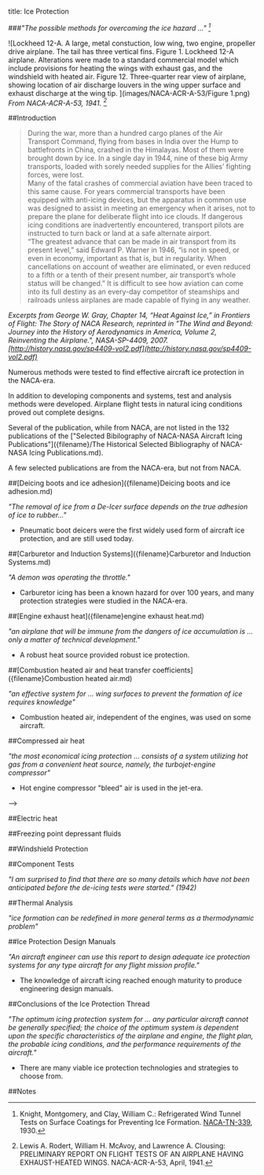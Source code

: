 title: Ice Protection  

###_"The possible methods for overcoming the ice hazard ..." [^1]_  

![Lockheed 12-A. A large, metal constuction,
low wing, two engine, propeller drive airplane. 
The tail has three vertical fins. 
Figure 1. Lockheed 12-A airplane. 
Alterations were made to a standard
commercial model which include provisions for heating the
wings with exhaust gas, and the windshield with heated air.
Figure 12. Three-quarter rear view of airplane, showing location
of air discharge louvers in the wing upper surface and
exhaust discharge at the wing tip.
](images/NACA-ACR-A-53/Figure 1.png)  
_From NACA-ACR-A-53, 1941. [^2]_  

##Introduction  

>During the war, more than a hundred cargo planes of the Air Transport Command, 
flying from bases in India over the Hump to battlefronts in China, crashed
in the Himalayas. Most of them were brought down by ice. In a single day in 1944,
nine of these big Army transports, loaded with sorely needed supplies for the Allies’
fighting forces, were lost.  
Many of the fatal crashes of commercial aviation have been traced to this same
cause. For years commercial transports have been equipped with anti-icing devices,
but the apparatus in common use was designed to assist in meeting an emergency
when it arises, not to prepare the plane for deliberate flight into ice clouds. 
If dangerous icing conditions are inadvertently encountered, transport pilots are instructed
to turn back or land at a safe alternate airport.  
“The greatest advance that can be made in air transport from its present level,”
said Edward P. Warner in 1946, “is not in speed, or even in economy, important as
that is, but in regularity. When cancellations on account of weather are eliminated,
or even reduced to a fifth or a tenth of their present number, air transport’s whole
status will be changed.” It is difficult to see how aviation can come into its full
destiny as an every-day competitor of steamships and railroads unless airplanes are
made capable of flying in any weather.

_Excerpts from George W. Gray, Chapter 14,
“Heat Against Ice,” in Frontiers of Flight: The Story of NACA Research, 
reprinted in "The Wind and Beyond: Journey into the History of Aerodynamics in America, Volume 2, Reinventing the Airplane.", NASA-SP-4409, 2007.
[http://history.nasa.gov/sp4409-vol2.pdf](http://history.nasa.gov/sp4409-vol2.pdf)_  

Numerous methods were tested to find effective aircraft ice protection in the NACA-era.  

In addition to developing components and systems, 
test and analysis methods were developed. 
Airplane flight tests in natural icing conditions proved out complete designs. 

Several of the publication, while from NACA, 
are not listed in the 132 publications of the 
["Selected Bibilography of NACA-NASA Aircraft Icing Publications"]({filename}/The Historical Selected Bibliography of NACA-NASA Icing Publications.md).  

A few selected publications are from the NACA-era, but not from NACA.  

##[Deicing boots and ice adhesion]({filename}Deicing boots and ice adhesion.md)      

_"The removal of ice from a De-Icer surface depends on the true adhesion of ice to rubber..."_  

- Pneumatic boot deicers were the first widely used form of 
aircraft ice protection, and are still used today.  
        
##[Carburetor and Induction Systems]({filename}Carburetor and Induction Systems.md)    

_"A demon was operating the throttle."_  

- Carburetor icing has been a known hazard for over 100 years, and
many protection strategies were studied in the NACA-era.  

##[Engine exhaust heat]({filename}engine exhaust heat.md)  

_"an airplane that will be immune from the dangers of ice accumulation is ... only a matter of technical development."_  

- A robust heat source provided robust ice protection.

##[Combustion heated air and heat transfer coefficients]({filename}Combustion heated air.md)     

_"an effective system for ... wing surfaces to prevent the formation of ice requires knowledge"_  

- Combustion heated air, independent of the engines, was used on some aircraft.  

##Compressed air heat  

_"the most economical icing protection ... consists of a system utilizing hot gas from a convenient heat source, namely, the turbojet-engine compressor"_  

- Hot engine compressor "bleed" air is used in the jet-era.  

<!--
- "Preliminary Results of Cyclical De-icing of a Gas-Heated Airfoil", NACA-RM-E51J29, 1952.  
- "Comparison of Several Methods of Cyclic De-Icing of a Gas-Heated Airfoil", NACA-RM-E53C27, 1953.  
- Gelder, Thomas F., Lewis, James P., and Koutz, Stanley L.: Icing Protection for a Turbojet Transport Airplane: Heating Requirements, Methods of Protection, and Performance Penalties. NACA-TN-2866, 1953.  
- "The Design of Air-Heated Ice-Prevention Systems. (Presented at the Airplane Icing Information Course the University of Michigan, April 1953)", NACA-TN-3130, 1954.  
- "Investigation of Porous Gas-Heated Leading-Edge Section for Icing Protection of a Delta Wing", NACA-RM-E54I03, 1955.  
- "Heat Requirements for Ice Protection of a Cyclically Gas-Heated, 36 Swept Airfoil with Partial-Span Leading-Edge Slat", NACA-RM-E56B23, 1956.  

-->

<!--

##Air jet  

- Air jets offer a simple, efficient means for heat transfer.  

<!--
- "Investigation of the Penetration of an Air Jet Directed Perpendicularly to an Air Stream", NACA-TN-1615, 1948.  
- "Penetration of Air Jets Issuing from Circular, Square, and Elliptical Orifices Directed Perpendicularly to an Air Stream" NACA-TN-2019, 1950.  
- "The Diffusion of a Hot Air Jet in Air in Motion", NACA-TM-1288, 1950.  
- "A General Correlation of Temperature Profiles Downstream of a Heated-Air Jet Directed Perpendicularly to an Airstream", NACA-TN-2466, 1951.  
- "General Correlation of Temperature Profiles Downstream of Heated Air Jet Directed at Various Angles to Airstream", NACA-TN-2855, 1952.
-->
-->
   
##Electric heat  

<!--
- "An Analytical Investigation of Thermal-Electric Means of Preventing Ice Formations on a Propeller Blade", NACA-ACR-4H31, 1944.  
- "Tests of Thermal-Electric De-Icing Equipment for Propellers", NACA-ARR-4A20, 1944.  
- "Preliminary Investigation of Cyclic De-Icing of an Airfoil Using an External Electric Heater", NACA-RM-E51J30, 1952.  
- "An Investigation Utilizing an Electrical Analogue of Cyclic De-Icing of a Hollow Steel Propeller with an External Blade Shoe", NACA-TN-2852, 1952.  
- "De-Icing and Runback Characteristics of Three Cyclic Electric, External Deicing Boots Employing Chordwise Shedding", NACA-RM-E53C26, 1953.  
- "Electro-Thermal De-Icing Systems Their Design and Control", Low Temperature Laboratory, National Aeronautical Research Establishment, Ottawa, Canada, Lecture No. 8, University of Michigan Airplane Icing Information Course, 1953. (includes errata sheet)  
- “Electro-Thermal De-Icing Systems: Their Design and Control”. NRC NAE Report LR-70, March 1953.  

https://www.youtube.com/watch?v=7zNDDtg7dH0
-->

##Freezing point depressant fluids  

<!--
- "An Investigation of the Characteristics of a Propeller Alcohol Feed Ring", NACA-RB-4F06, NACA-WR-A-50, June, 1941.  
- "De-Icing of an Aircraft Engine Induction System", NACA-ARR-3H13, 1943.  
- ["Kinetic Temperature of Wet Surfaces A Method of Calculating the Amount of Alcohol Required to Prevent Ice, and the Derivation of the Psychrometric Equation."]({filename}NACA-ARR-5G13.md). NACA-ARR-5G13, 1945  
- "The Design of Fluid Anti-Icing Systems". Engine Laboratory, National Aeronautical Research Establishment, Ottawa, Canada, Lecture No. 11, University of Michigan Airplane Icing Information Course, 1953.  (32 pages) (includes errata sheet)  
-->

##Windshield Protection  

<!--
- "An Investigation of the Prevention of Ice on the Airplane Windshield", NACA-SR-130, 1938. Also NACA-TN-754, 1940.  
- "Thermodynamic Design of Double-Panel, Air-Heated Windshields for Ice Prevention", NACA-RB-3F24, 1943.  
- "Preliminary Data on Rain Deflection from Aircraft Windshields by Means of High Velocity Jet-Air Blast", NACA-RM-E55E17a, July 25, 1955.  
- "A Method for Calculating the Heat Required for Windshield Thermal Ice Prevention Based on Extensive Flight Tests in Natural—Icing Conditions", NACA-TN-1434, 1947.  
-->

##Component Tests  

_"I am surprised to find that there are so many details which have not been anticipated before the de-icing tests were started." (1942)_  

<!--
- "The Effects of Aerodynamic Heating on Ice Formations on Airplane Propellers", NACA-TN-799, 1941.  
- "Investigation of Aerodynamic and Icing Characteristics of Recessed Fuel-Vent Configurations", NACA-TN-1789, 1949.  
- "Wind-Tunnel Investigation of Icing of an Engine Cooling-Fan Installation", NACA-TN-1246, 1947.  
- "Comparison of Heat Transfer from Airfoil in Natural and Simulated Icing Conditions", NACA-TN-2480, 1951.  
- "Investigation of Porous Gas-Heated Leading-Edge Section for Icing Protection of a Delta Wing", NACA-RM-E54I03, 1955.  
- "Experimental Investigation of Radome Icing and Icing Protection", NACA-RM-E52J31, 1953.  

NACA Langley Engineer-in-Chief Smith DeFrance, reported in [Lew Rodert, Epistemological Liaison, and Thermal De-Icing at Ames](https://history.nasa.gov/SP-4219/Chapter2.html)  

-->

##Thermal Analysis  

_"ice formation can be redefined in more general terms as a thermodynamic problem"_  

<!--
- "A Method for Determining the Rate of Heat Transfer from a Wing or Streamline Body", NACA-WR-A-40, Dec. 1942.  
- "An Investigation of Aircraft Heaters, VIII - A Simplified Method for the Calculation of the Unit Thermal Conductance over Wings", NACA-WR-W-14, Mar. 1943.  
- "An Analysis of the Dissipation of Heat in Conditions of Icing from a Section of the Wing of the C-46 Airplane", NACA-TR-831, 1945. (Formerly NACA-ARR-4I11a.)  
    > review: [NACA-TR-831]({filename}NACA-TR-831.md)  
- "The Calculation of the Heat Required for Wing Thermal Ice Prevention in Specified Icing Conditions", NACA-TN-1472, 1947.  
    > review: [NACA-TN-1472]({filename}NACA-TN-1472.md)  
- "An Investigation of Aircraft Heaters. XXIX - Comparison of Several Methods of Calculating Heat Losses from Airfoils" NACA-TN-1453, 1948.  
- "Analytical Investigation of Icing Limit for Diamond Shaped Airfoil in Transonic and Supersonic Flow", NACA-TN-2861, 1953.  
- "A Method for Rapid Determination of the Icing Limit of a Body in Terms of the Stream Conditions", NACA-TN-2914, 1953.  
    > review: [NACA-TN-2914]({filename}NACA-TN-2914.md)  
- "An Analytical Study of Heat Requirements for Icing Protection of Radomes", NACA-RM-E53A22, 1953.  
- Gelder, Thomas F., Lewis, James P., and Koutz, Stanley L.: Icing Protection for a Turbojet Transport Airplane: Heating Requirements, Methods of Protection, and Performance Penalties. NACA-TN-2866, 1953.  
- "A Design Manual for Thermal Anti-Icing Systems", WADC Techical Report 54-313, December, 1954.  https://apps.dtic.mil/sti/citations/AD0090156    

NASA-SP-4409, vol. 2
-->

##Ice Protection Design Manuals  

_"An aircraft engineer can use this report to design adequate ice protection systems for any type aircraft for any flight mission profile."_  

- The knowledge of aircraft icing reached enough maturity to produce engineering design manuals.  

##Conclusions of the Ice Protection Thread  

_"The optimum icing protection system for ... any particular aircraft cannot be generally specified; the choice of the optimum system is dependent upon the specific characteristics of the airplane and engine, the flight plan, the probable icing conditions, and the performance requirements of the aircraft."_  

- There are many viable ice protection technologies and strategies to choose from.  

<!--
##Turbine-Type Engine and Inlet Icing Studies  

- Gray, Vernon H.: Improvements in Heat Transfer for Anti-Icing of Gas-Heated Airfoils with Internal Fins and Partitions. NACA-TN-2126, 1950.  
- Acker, Loren W.: Natural Icing of an Axial-Flow Turbojet Engine in Flight for a Single Icing Condition. NACA-RM-E8FO1a, 1948.  
- Acker, Loren W.: Preliminary Results of Natural Icing of an Axial-Flow Turbojet Engine. NACA-RM-E8C18, 1948.  
- Gray, Vernon H., and Bowden, Dean T.: Icing Characteristics and Anti-Icing Heat Requirements for Hollow and Internally Modified Gas-Heated Inlet Guide Vanes. NACA-RM-E50I08, 1950.  
- Lewis, James P., and Ruggeri, Robert S.: Investigation of Heat Transfer from a Stationary and Rotating Ellipsoidal Forebody of Fineness Ratio 3. NACA-TN-3837, 1956.  
- Ruggeri, Robert S., and Lewis, James P.: Investigation of Heat Transfer from a Stationary and Rotating Conical Forebody. NACA-TN-4093, October 1, 1955.  
- von Glahn, Uwe H., and Blatz, Robert E.: Investigation of Power Requirements for Ice Prevention and Cyclical De-Icing of Inlet Guide Vanes with Internal Electric Heaters. NACA-RM-E50H29, Dec. 1950.  
- von Glahn, Uwe H., Callaghan, Edmund E., and Gray, Vernon H.: NACA Investigations of Icing-Protection Systems for Turbojet-Engine Installations. NACA-RM-E51B12, 1951.  
- Gelder, Thomas F.: Total Pressure Distortion and Recovery of Supersonic Nose Inlet with Conical Centerbody in Subsonic Icing Conditions. NACA-RM-E57G09, 1957.  
- von Glahn, Uwe H., and Blatz, Robert E.: Investigation of Aerodynamic and Icing Characteristics of Water-Inertia-Separation Inlets for Turbojet Engines. NACA-RM-E50E03, 1950.  
-->


##Notes  

[^1]: Knight, Montgomery, and Clay, William C.: Refrigerated Wind Tunnel Tests on Surface Coatings for Preventing Ice Formation. [NACA-TN-339]({filename}NACA-TN-339.md), 1930.  
[^2]: Lewis A. Rodert, William H. McAvoy, and Lawrence A. Clousing: PRELIMINARY REPORT ON FLIGHT TESTS OF AN AIRPLANE HAVING EXHAUST-HEATED WINGS. NACA-ACR-A-53, April, 1941.  


<!--

##"A Design Manual for Thermal Anti-Icing Systems"  

Sogin, Harold H: A Design Manual for Thermal Anti-Icing Systems. WADC Techical Report 54-313, December, 1954.  
https://apps.dtic.mil/sti/pdfs/AD0090156.pdf  



#Airplane level tests   
- Lewis A. Rodert, William H. McAvoy, and Lawrence A. Clousing: PRELIMINARY REPORT ON FLIGHT TESTS OF AN AIRPLANE HAVING EXHAUST-HEATED WINGS. NACA-ACR-A-53, April, 1941.  
23. Jones, Alun R., and Rodert, Lewis A.: Development of Thermal Ice-Prevention Equipment for the B-17F Airplane. NACA-ARR-3H24, 1943.  
24. Jones, Alun R., and Rodert, Lewis A.: Development of Thermal Ice-Prevention Equipment for the B-24D Airplane. NACA-WR-A-35, Feb. 1943.  
28. Neel, Carr B., Jr., and Jones, Alun R.: Flight Tests of Thermal Ice-Prevention Equipment in the XB-24F Airplane. NACA-WR-A-7, Oct. 1943.  
33. Look, Bonne C.: Flight Tests of the Thermal Ice-Prevention Equipment on the B-17F Airplane. NACA-ARR-4B02, 1944.  


    

##Deicing boots and ice adhesion    

- Knight, Montgomery, and Clay, William C.: Refrigerated Wind Tunnel Tests on Surface Coatings for Preventing Ice Formation. [NACA-TN-339]({filename}NACA-TN-339.md), 1930.  
https://www.adirondackalmanack.com/2019/05/william-c-geer-invented-plane-wing-deicing-device.html  
- Rothrick, A. M., Selden, R.: Adhesion of Ice in Its Relation to the De-icing of Airplanes. NACA-TN-723, 1939.  
- Gowan, W. H., Jr., and Mulholland, D. R.: Effectiveness of Thermal-Pneumatic Airfoil-Ice-Protection System. NACA-RM-E50K10a, 1951.  
- Loughborough, D.L., Physics of mechanical removal of ice from aircraft, Aeronautical Engineering Review, v11, n2 (Feb 1952) 29-34 [Unfortunately, this does not include the Slide 13 "Most practical de-icers I ever saw" figure above.] https://ia903400.us.archive.org/14/items/sim_aerospace-engineering-1942_1952-02_11_2/sim_aerospace-engineering-1942_1952-02_11_2.pdf    
10. Loughborough, D. L.: Mechanical De-Icing Systems, (B. F. Goodrich Company), Lecture No. 10, University of Michigan Airplane Icing Information Course, 1953.  (58 pages)    
- Bowden, Dean T.: Effect of Pneumatic De-Icers and Ice Formations on Aerodynamic Characteristics of an Airfoil. NACA-TN-3564, 1956.  

##Engine exhaust heat  

- NACA-TR-403, "Ice Prevention by means of Engine Exhaust Heat and Technical Study of Heat Transmission from a Clark Y Airfoil", 1931.  
- Lewis A. Rodert, William H. McAvoy, and Lawrence A. Clousing: PRELIMINARY REPORT ON FLIGHT TESTS OF AN AIRPLANE HAVING EXHAUST-HEATED WINGS. NACA-ACR-A-53, April, 1941.  
- Rodert, Lewis A., and Jackson, Richard: Preliminary Investigation and Design of an Air-Heated Wing for Lockheed 12A Airplane. NACA-WR-A-34, April 1942.  
- Rodert, Lewis A. and Jackson, Richard: A Description of the Ju 88 Airplane Anti-Icing Equipment. NACA-WR-A-39 1942.  
23. Jones, Alun R., and Rodert, Lewis A.: Development of Thermal Ice-Prevention Equipment for the B-17F Airplane. NACA-ARR-3H24, 1943.  
24. Jones, Alun R., and Rodert, Lewis A.: Development of Thermal Ice-Prevention Equipment for the B-24D Airplane. NACA-WR-A-35, Feb. 1943.  
28. Neel, Carr B., Jr., and Jones, Alun R.: Flight Tests of Thermal Ice-Prevention Equipment in the XB-24F Airplane. NACA-WR-A-7, Oct. 1943.  
33. Look, Bonne C.: Flight Tests of the Thermal Ice-Prevention Equipment on the B-17F Airplane. NACA-ARR-4B02, 1944.  

##Combustion heated air  

17. Martinelli, R. C., Morrin, E. H., and Boelter, L. M. K.: An Investigation of Aircraft Heaters, V-Theory and Use of Heat Meters for the Measurement of Rates of Heat Transfer which are Independent of Time. NACA-WR-W-11, Dec. 1942.  
18. Martinelli, R. C., Weinberg, E. B., Morrin, E. H., and Boelter, L. M. K.: An Investigation of Aircraft Heaters, IV - Measured and Predicted Performance of Longitudinally Finned Tubes. NACA-WR-W-12, Oct. 1942.  
21. Tribus, Myron, and Boelter, L. M. K.: An Investigation of Aircraft Heaters, II - Properties of Gases. NACA-WR-W-9, Oct. 1942.  
27. Martinelli, R. C., Guibert, A. G., Morrin, E. H., and Boelter, L. M. K.: An Investigation of Aircraft Heaters, VIII - A Simplified Method for the Calculation of the Unit Thermal Conductance over Wings. NACA-WR-W-14, Mar. 1943.  
- Boelter, L. M. K., Grossman, L. M., Martinelli, R. C., and Morrin, E. H.: An Investigation of Aircraft Heaters. XXIX - Comparison of Several Methods of Calculating Heat Losses from Airfoils. NACA TN 1453, 1948.
- Boelter, L. N. K., Martinelli, B. C., Boinle, F. E., and Morrin, E. H.: An Investigation of Aircraft Heaters. XVIII - A Design Manual for Exhaust Gas and Air Heat Exchangers. NACA APP 5A06, 1945.  

##Compressed air heat  

"the most economical icing protection ... consists of a system utilizing hot gas from a convenient heat source, namely, the turbojet-engine compressor" NACA-RM-E51J29  

- Gray, Vernon H., Bowden, Dean T., and von Glahn, Uwe H.: Preliminary Results of Cyclical De-icing of a Gas-Heated Airfoil. NACA-RM-E51J29, 1952.  
- Gray, Vernon H., and Bowden, Dean T.: Comparison of Several Methods of Cyclic De-Icing of a Gas-Heated Airfoil. NACA-RM-E53C27, 1953.  
- Neel, Carr B., Jr.: The Design of Air-Heated Ice-Prevention Systems. (Presented at the Airplane Icing Information Course the University of Michigan, April 1953). NACA-TN-3130, 1954.  
- Bowden, Dean T.: Investigation of Porous Gas-Heated Leading-Edge Section for Icing Protection of a Delta Wing. NACA-RM-E54I03, 1955.  
- Gray, Vernon H., and von Glahn, Uwe H.: Heat Requirements for Ice Protection of a Cyclically Gas-Heated, 36 Swept Airfoil with Partial-Span Leading-Edge Slat. NACA-RM-E56B23, 1956.  

##Air jet  

- Callaghan, Edmund E., and Ruggeri, Robert S.: Investigation of the Penetration of an Air Jet Directed Perpendicularly to an Air Stream. NACA-TN-1615, 1948.  
- Ruggeri, Robert S., Callaghan, Edmund E., and Bowden, Dean T.: Penetration of Air Jets Issuing from Circular, Square, and Elliptical Orifices Directed Perpendicularly to an Air Stream. NACA-TN-2019, 1950.  
- Szablewski, W.: The Diffusion of a Hot Air Jet in Air in Motion. NACA-TM-1288, 1950.  
- Callaghan, Edmund E., and Ruggeri, Robert S.: A General Correlation of Temperature Profiles Downstream of a Heated-Air Jet Directed Perpendicularly to an Airstream. NACA-TN-2466, 1951.  
- Ruggeri, Robert S.: General Correlation of Temperature Profiles Downstream of Heated Air Jet Directed at Various Angles to Airstream. NACA-TN-2855, 1952.
- Ruggeri, Robert S.: Preliminary Data on Rain Deflection from Aircraft Windshields by Means of High Velocity Jet-Air Blast. NACA-RM-E55E17a, July 25, 1955.  
   
##Electric heat  

- Scherrer, Richard: An Analytical Investigation of Thermal-Electric Means of Preventing Ice Formations on a Propeller Blade. NACA-ACR-4H31, 1944.  
34. Scherrer, Richard: An Analytical Investigation of Thermal-Electric Means of Preventing Ice Formations on a Propeller Blade. NACA-ACR-4H31, 1944.  
- Scherrer, Richard, and Rodert, Lewis A.: Tests of Thermal-Electric De-Icing Equipment for Propellers. NACA-ARR-4A20, 1944.  
- Lewis, James P., and Bowden, Dean T.: Preliminary Investigation of Cyclic De-Icing of an Airfoil Using an External Electric Heater. NACA-RM-E51J30, 1952.  
Neel, Carr B., Jr.: An Investigation Utilizing an Electrical Analogue of Cyclic De-Icing of a Hollow Steel Propeller with an External Blade Shoe. NACA-TN-2852, 1952.  
- Ruggeri, Robert S.: De-Icing and Runback Characteristics of Three Cyclic Electric, External Deicing Boots Employing Chordwise Shedding. NACA-RM-E53C26, 1953.  
8. Orr, J. L.: Electro-Thermal De-Icing Systems Their Design and Control. Low Temperature Laboratory, National Aeronautical Research Establishment, Ottawa, Canada, Lecture No. 8, University of Michigan Airplane Icing Information Course, 1953. (includes errata sheet)  
- Orr, J.L., Milsum, J.H. and Rush, C.K.: “Electro-Thermal De-Icing Systems: Their Design and Control”. NRC NAE Report LR-70, March 1953.  

##Freezing point depressant fluids  

- Neel, Carr B: An Investigation of the Characteristics of a Propeller Alcohol Feed Ring. NACA-RB-4F06, NACA-WR-A-50, June, 1941.  
- Hardy, J. K.: [Kinetic Temperature of Wet Surfaces A Method of Calculating the Amount of Alcohol Required to Prevent Ice, and the Derivation of the Psychrometric Equation."]({filename}NACA-ARR-5G13.md). NACA-ARR-5G13, 1945  
- Smith, E. L.: The Design of Fluid Anti-Icing Systems. Engine Laboratory, National Aeronautical Research Establishment, Ottawa, Canada, Lecture No. 11, University of Michigan Airplane Icing Information Course, 1953.  (32 pages) (includes errata sheet)  
        
##Carburetor and Induction Systems  

25. Kimball, Leo B.: Icing Tests of Aircraft-Engine Induction Systems. NACA-WR-W-97, Jan. 1943.  
- Essex, Henry A.: De-Icing of an Aircraft Engine Induction System. NACA-ARR-3H13, 1943.  
- Essex, Henry A., and Galvin, Herman B.: A Laboratory Investigation of Icing and Heated-Air De-Icing of a Chandler-Evans 1900 CPB-3 Carburetor Mounted on a Pratt & Whitney R-1830-C4 Intermediate Rear Engine Section. NACA-ARR-E4J03, 1944.  
- Galvin, Herman B., and Essex, Henry A.: A Laboratory Investigation of the Icing Characteristic of the Bendix-Stromberg Carburetor Model PD-12F5 with the Pratt & Whitney R-1830-C4 Intermediate Rear Engine Section. NACA-ARR-E4J18 , 1944.  
- Lyons, Richard E., and Coles, Willard D.: Laboratory Investigation of Icing in the Carburetor and Supercharger Inlet Elbow of an Aircraft Engine, III- Heated Air as a Mean of De-Icing the Carburetor and Inlet Elbow. NACA-MR-E5L19, 1945.  
- Coles, Willard D.: Investigation of Icing Characteristics of Typical Light-Airplane Engine Induction System. NACA-TN-1790, 1949.  
- Coles, Willard D., Rollin, Vern G., and Mulholland, Donald R.: Icing-Protection Requirements for Reciprocating-Engine Induction Systems. NACA-TR-982, 1950. (Supersedes NACA-TN-1993.)  
- Lewis, James P.: Investigation of Aerodynamic and Icing Characteristics of Flush Alternate-Inlet Induction-Systems Air Scoop. NACA-RM-E53E07, 1953.  

##Component Tests  

- Ruggeri, Robert S., von Glahn, Uwe H., and Rollin, Vern G.: Investigation of Aerodynamic and Icing Characteristics of Recessed Fuel-Vent Configurations. NACA-TN-1789, 1949.  
- Lewis, James P.: Wind-Tunnel Investigation of Icing of an Engine Cooling-Fan Installation. NACA-TN-1246, 1947.  
- Gelder, Thomas F., and Lewis, James P.: Comparison of Heat Transfer from Airfoil in Natural and Simulated Icing Conditions. NACA-TN-2480, 1951.  
- Gelder, Thomas F., and Lewis, James P.: Comparison of Heat Transfer from Airfoil in Natural and Simulated Icing Conditions. NACA-TN-2480, 1951.  
- Bowden, Dean T.: Investigation of Porous Gas-Heated Leading-Edge Section for Icing Protection of a Delta Wing. NACA-RM-E54I03, 1955.  
- Lewis, James P., and Blade, Robert J.: Experimental Investigation of Radome Icing and Icing Protection. NACA-RM-E52J31, 1953.  

##Thermal Analysis  

- Hardy, J. K.: An Analysis of the Dissipation of Heat in Conditions of Icing from a Section of the Wing of the C-46 Airplane. NACA-TR-831, 1945. (Formerly NACA-ARR-4I11a.)  
    > review: [NACA-TR-831]({filename}NACA-TR-831.md)  
- Neel, Carr B., Jr., Bergrun, Norman R., Jukoff, David, and Schlaff, Bernard A.: The Calculation of the Heat Required for Wing Thermal Ice Prevention in Specified Icing Conditions. NACA-TN-1472, 1947.  
    > review: [NACA-TN-1472]({filename}NACA-TN-1472.md)  
- Callaghan, Edmund E., and Serafini, John S.: A Method for Rapid Determination of the Icing Limit of a Body in Terms of the Stream Conditions. NACA-TN-2914, 1953.  
    > review: [NACA-TN-2914]({filename}NACA-TN-2914.md)  
- Callaghan, Edmund E., and Serafini, John S.: Analytical Investigation of Icing Limit for Diamond Shaped Airfoil in Transonic and Supersonic Flow. NACA-TN-2861, 1953.  
- Gowan, W. H., Jr., and Mulholland, D. R.: Effectiveness of Thermal-Pneumatic Airfoil-Ice-Protection System. NACA-RM-E50K10a, 1951.  
- Jones, Alun R., Holdaway, George H., and Steinmetz, Charles P.: A Method for Calculating the Heat Required for Windshield Thermal Ice Prevention Based on Extensive Flight Tests in Natural—Icing Conditions. NACA-TN-1434, 1947.  
- Lewis, James P.: An Analytical Study of Heat Requirements for Icing Protection of Radomes. NACA-RM-E53A22, 1953.  
14. Rodert, Lewis A.: The Effects of Aerodynamic Heating on Ice Formations on Airplane Propellers. NACA-TN-799, 1941.  
16. Frick, Charles W., Jr., and McCullough, George B.: A Method for Determining the Rate of Heat Transfer from a Wing or Streamline Body. NACA-WR-A-40, Dec. 1942.  
26. Kushnick, Jerome L.: Thermodynamic Design of Double-Panel, Air-Heated Windshields for Ice Prevention. NACA-RB-3F24, 1943.  

#Airplane level tests   
- Lewis A. Rodert, William H. McAvoy, and Lawrence A. Clousing: PRELIMINARY REPORT ON FLIGHT TESTS OF AN AIRPLANE HAVING EXHAUST-HEATED WINGS. NACA-ACR-A-53, April, 1941.  
23. Jones, Alun R., and Rodert, Lewis A.: Development of Thermal Ice-Prevention Equipment for the B-17F Airplane. NACA-ARR-3H24, 1943.  
24. Jones, Alun R., and Rodert, Lewis A.: Development of Thermal Ice-Prevention Equipment for the B-24D Airplane. NACA-WR-A-35, Feb. 1943.  
28. Neel, Carr B., Jr., and Jones, Alun R.: Flight Tests of Thermal Ice-Prevention Equipment in the XB-24F Airplane. NACA-WR-A-7, Oct. 1943.  
33. Look, Bonne C.: Flight Tests of the Thermal Ice-Prevention Equipment on the B-17F Airplane. NACA-ARR-4B02, 1944.  

p.528

"One useful job for the full-scale tunnel would be a study of the effect
of de-icers, both in their de­flated and in their operating condition, on the drag
and the stalling characteristics of wings. Another would be an investigation of the
temperature drop of air flowing around a wing. Where moisture in the air forms as
ice on an aerodynamic surface, it is presumably the result of a change of temperature
on contact with that surface. If there is to be any possibility of using heat effectively
in the prevention of ice, data are needed on the exact conditions under which heat
ought to be used and the exact amount that ought to be applied. Even if heat is
considered out of the question, the investigation of temperature changes would still
be worthwhile as providing a basis for determining the probable locations of ready
ice deposit. Experience indicates that certain types of control surfaces, for example,
accumulate ice, while others do not. It suggests the need for particular care in the
design of slotted controls, the more especially as de-icers can hardly be used in a slot.
While of course much of this work can only be done in a refrigerated tunnel where
practical tests of actual ice deposit can be made, there is more that can be done in
any kind of a flowing stream if ice formation can be redefined in more general terms
as a thermodynamic problem.”


-->




